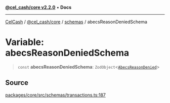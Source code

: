 [**@cel_cash/core v2.2.0**](../../README.md) • **Docs**

***

[CelCash](../../../../packages.md) / [@cel\_cash/core](../../README.md) / [schemas](../README.md) / abecsReasonDeniedSchema

# Variable: abecsReasonDeniedSchema

> `const` **abecsReasonDeniedSchema**: `ZodObject`\<[`AbecsReasonDenied`](../../types/type-aliases/AbecsReasonDenied.md)\>

## Source

[packages/core/src/schemas/transactions.ts:187](https://github.com/Pyxlab/celcash/blob/b57c7034bd65dcd5b083f272f9cfe6cc4ff73f7b/packages/core/src/schemas/transactions.ts#L187)
